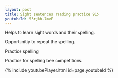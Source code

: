 ```yaml
---
layout: post
title: Sight sentences reading practice 915
youtubeId: 53rjhb-7mvE
---
```

 
 
Helps to learn sight words and their spelling.

Opportunitiy to repeat the spelling. 

Practice spelling. 
 
Practice for spelling bee competitions. 
 
{% include youtubePlayer.html id=page.youtubeId %}
 
 
